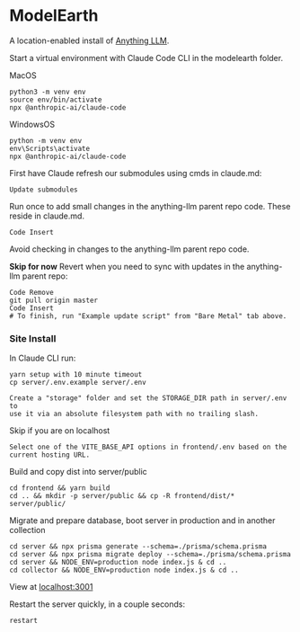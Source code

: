 # ModelEarth

A location-enabled install of [Anything LLM](https://anythingllm.com).

Start a virtual environment with Claude Code CLI in the modelearth folder.

MacOS

	python3 -m venv env
	source env/bin/activate
	npx @anthropic-ai/claude-code

WindowsOS

	python -m venv env
	env\Scripts\activate
	npx @anthropic-ai/claude-code


First have Claude refresh our submodules using cmds in claude.md:

	Update submodules

Run once to add small changes in the anything-llm parent repo code. These reside in claude.md.

	Code Insert

Avoid checking in changes to the anything-llm parent repo code.

**Skip for now** Revert when you need to sync with updates in the anything-llm parent repo:

	Code Remove
	git pull origin master
	Code Insert
	# To finish, run "Example update script" from "Bare Metal" tab above.

### Site Install

In Claude CLI run:

	yarn setup with 10 minute timeout
	cp server/.env.example server/.env

<!-- #4 in BARE_METAL.md -->

	Create a "storage" folder and set the STORAGE_DIR path in server/.env to
	use it via an absolute filesystem path with no trailing slash.

<!-- #5 in BARE_METAL.md -->

Skip if you are on localhost

	Select one of the VITE_BASE_API options in frontend/.env based on the current hosting URL.

Build and copy dist into server/public

	cd frontend && yarn build
	cd .. && mkdir -p server/public && cp -R frontend/dist/* server/public/

Migrate and prepare database, boot server in production and in another collection

	cd server && npx prisma generate --schema=./prisma/schema.prisma
	cd server && npx prisma migrate deploy --schema=./prisma/schema.prisma
	cd server && NODE_ENV=production node index.js & cd ..
	cd collector && NODE_ENV=production node index.js & cd ..

View at [localhost:3001](http://localhost:3001)

Restart the server quickly, in a couple seconds:

	restart